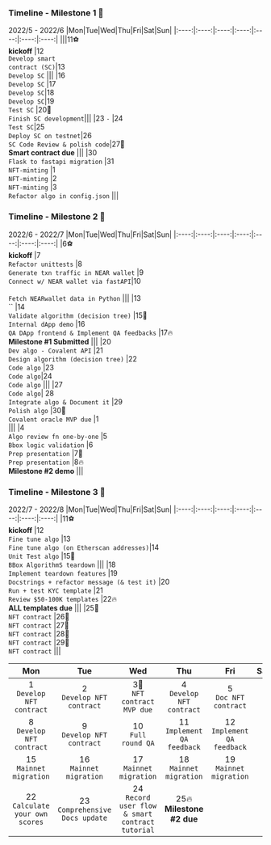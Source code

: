 ### Timeline - Milestone 1 🏁
2022/5 - 2022/6
|Mon|Tue|Wed|Thu|Fri|Sat|Sun|
|:----:|:----:|:----:|:----:|:----:|:----:|:----:|
|||11⚽<br/> **kickoff** |12<br/> `Develop smart` <br/> `contract (SC)`|13<br/> `Develop SC` |||
|16<br/> `Develop SC` |17<br/> `Develop SC`|18<br/> `Develop SC`|19<br/> `Test SC` |20📌<br/> `Finish SC development`|||
|23 `-` |24<br/> `Test SC`|25<br/>`Deploy SC on testnet`|26<br/> `SC Code Review & polish code`|27📌<br/> **Smart contract due** |||
|30<br/> `Flask to fastapi migration` |31<br/> `NFT-minting` |1<br/> `NFT-minting` |2<br/> `NFT-minting` |3<br/> `Refactor algo in config.json` |||


### Timeline - Milestone 2 🏁
2022/6 - 2022/7
|Mon|Tue|Wed|Thu|Fri|Sat|Sun|
|:----:|:----:|:----:|:----:|:----:|:----:|:----:|
|6⚽<br/> **kickoff** |7<br/> `Refactor unittests` |8<br/> `Generate txn traffic in NEAR wallet` |9<br/> `Connect w/ NEAR wallet via fastAPI`|10<br/> <br/> `Fetch NEARwallet data in Python` |||
|13<br/> `` |14<br/> `Validate algorithm (decision tree)` |15📌<br/> `Internal dApp demo` |16<br/> `QA DApp frontend & Implement QA feedbacks`  |17🔥 <br/> **Milestone #1 Submitted** |||
|20<br/> `Dev algo - Covalent API` |21<br/> `Design algorithm (decision tree)` |22<br/> `Code algo` |23<br/> `Code algo`|24<br/> `Code algo` |||
|27<br/> `Code algo`| 28<br/> `Integrate algo & Document it` |29<br/> `Polish algo` |30📌<br/> `Covalent oracle MVP due` |1<br/>  |||
|4<br/> `Algo review fn one-by-one` |5<br/> `Bbox logic validation` |6<br/> `Prep presentation` |7📌<br/> `Prep presentation` |8🔥 <br/> **Milestone #2 demo** |||
 
### Timeline - Milestone 3 🏁
2022/7 - 2022/8
|Mon|Tue|Wed|Thu|Fri|Sat|Sun|
|:----:|:----:|:----:|:----:|:----:|:----:|:----:|
|11⚽<br/> **kickoff** |12<br/> `Fine tune algo` |13<br/> `Fine tune algo (on Etherscan addresses)`|14<br/> `Unit Test algo` |15📌<br/> `BBox AlgorithmS teardown` |||
|18<br/> `Implement teardown features` |19<br/> `Docstrings + refactor message (& test it)` |20<br/> `Run + test KYC template` |21<br/> `Review $50-100K templates` |22🔥<br/> **ALL templates due** |||
|25:mag_right:<br/> `NFT contract` |26:mag_right:<br/> `NFT contract` |27:mag_right:<br/> `NFT contract` |28:mag_right:<br/> `NFT contract` |29:mag_right:<br/> `NFT contract` |||

|Mon|Tue|Wed|Thu|Fri|Sat|Sun|
|:----:|:----:|:----:|:----:|:----:|:----:|:----:|
|1<br/> `Develop NFT contract` |2<br/> `Develop NFT contract` |3📌<br/> `NFT contract MVP due` |4<br/> `Develop NFT contract` |5<br/> `Doc NFT contract` |||
|8<br/> `Develop NFT contract`|9<br/> `Develop NFT contract` |10<br/> `Full round QA` |11<br/> `Implement QA feedback` |12<br/> `Implement QA feedback`|||
|15<br/> `Mainnet migration` |16<br/> `Mainnet migration` |17<br/> `Mainnet migration` |18<br/> `Mainnet migration` |19<br/> `Mainnet migration` |||
|22<br/> `Calculate your own scores` |23<br/> `Comprehensive Docs update` |24<br/> `Record user flow & smart contract tutorial` |25🔥 <br/> **Milestone #2 due** ||||
